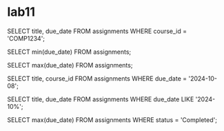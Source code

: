 # lab11
SELECT title, due_date
FROM assignments
WHERE course_id = 'COMP1234';


SELECT min(due_date) 
FROM assignments;


SELECT max(due_date) 
FROM assignments;


SELECT title, course_id
FROM assignments
WHERE due_date = '2024-10-08';


SELECT title, due_date
FROM assignments
WHERE due_date LIKE '2024-10%';


SELECT max(due_date)
FROM assignments
WHERE status = 'Completed';

